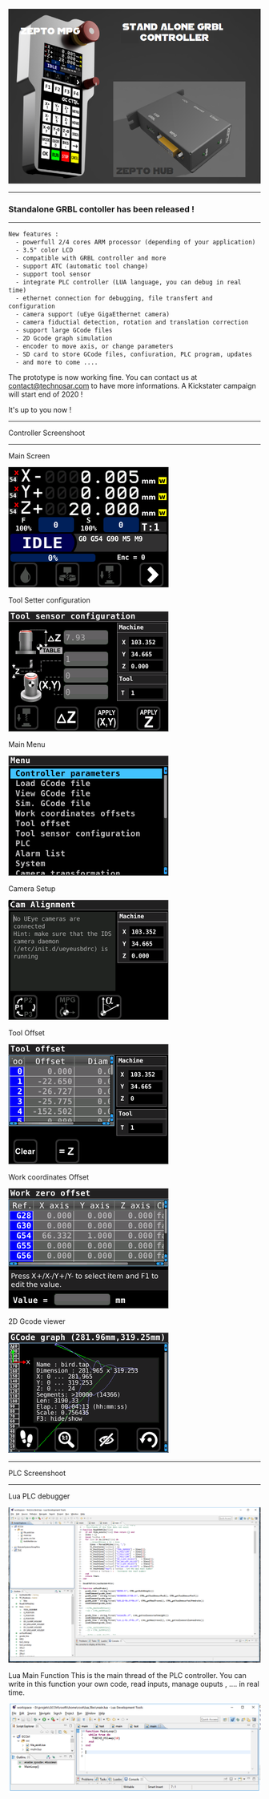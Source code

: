 ![GitHub Logo](https://github.com/technosar/media/blob/master/zepto1.png)
***

### Standalone GRBL contoller has been released !

***
``` 
New features :
  - powerfull 2/4 cores ARM processor (depending of your application)
  - 3.5" color LCD
  - compatible with GRBL controller and more
  - support ATC (automatic tool change)
  - support tool sensor
  - integrate PLC controller (LUA language, you can debug in real time)
  - ethernet connection for debugging, file transfert and configuration
  - camera support (uEye GigaEthernet camera)
  - camera fiductial detection, rotation and translation correction
  - support large GCode files
  - 2D Gcode graph simulation
  - encoder to move axis, or change parameters
  - SD card to store GCode files, confiuration, PLC program, updates
  - and more to come ....
``` 

The prototype is now working fine.
You can contact us at contact@technosar.com to have more informations.
A Kickstater campaign will start end of 2020 !

It's up to you now !
***
Controller Screenshoot
***
Main Screen

![GitHub Logo](https://github.com/technosar/media/blob/master/MainScreen.png)

Tool Setter configuration

![GitHub Logo](https://github.com/technosar/media/blob/master/ToolSetter.png)

Main Menu

![GitHub Logo](https://github.com/technosar/media/blob/master/MainMenu.png)

Camera Setup

![GitHub Logo](https://github.com/technosar/media/blob/master/CamSetup.png)

Tool Offset

![GitHub Logo](https://github.com/technosar/media/blob/master/ToolOffset.png)

Work coordinates Offset

![GitHub Logo](https://github.com/technosar/media/blob/master/WorkOffset.png)

2D Gcode viewer

![GitHub Logo](https://github.com/technosar/media/blob/master/ViewGcode.png)

***
PLC Screenshoot
***

Lua PLC debugger

![GitHub Logo](https://github.com/technosar/media/blob/master/Lua_PLC.png)

Lua Main Function
This is the main thread of the PLC controller. You can write in this function your own code, read inputs, manage ouputs , .... in real time.

![GitHub Logo](https://github.com/technosar/media/blob/master/LuaMain.png)
